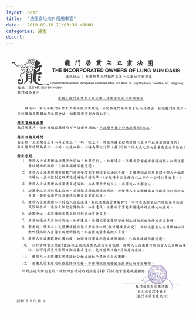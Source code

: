 ```yaml
---
layout: post
title:  "法團會址向外借用事宜"
date:   2019-09-18 21:03:36 +8000
categories: 通告
docurl: 
---
```


![法團會址向外借用事宜](/assets/pdf/201909/法團會址向外借用事宜.jpg)
